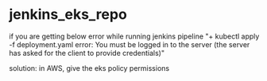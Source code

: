 # jenkins_eks_repo

if you are getting below error while running jenkins pipeline
"+ kubectl apply -f deployment.yaml
error: You must be logged in to the server (the server has asked for the client to provide credentials)"

solution: in AWS, give the eks policy permissions
